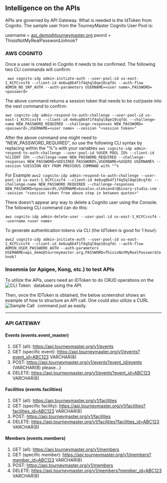 ## Intelligence on the APIs

APIs are governed by API Gateway. What is needed is the IdToken from Cognito. The sample user from the TourneyMaster Cognito User Pool is:

username = api_demo@tourneymaster.org
pword = ThisisNotMyRealPasswordJohnok?

### AWS COGNITO

Once a user is created in Cognito it needs to be confirmed. The following two CLI commands will confirm:

```` aws cognito-idp admin-initiate-auth --user-pool-id us-east-1_KCFCcxsf4 --client-id 4e6uq8b4f1f4q5ql8qe10cqfdc --auth-flow ADMIN_NO_SRP_AUTH --auth-parameters USERNAME=<user name>,PASSWORD=<password>````


The above command returns a session token that needs to be cut/paste into the next command to confirm:

````aws cognito-idp admin-respond-to-auth-challenge --user-pool-id us-east-1_KCFCcxsf4 --client-id 4e6uq8b4f1f4q5ql8qe10cqfdc --challenge-name NEW_PASSWORD_REQUIRED --challenge-responses NEW_PASSWORD=<password>,USERNAME=<user name> --session "<session token>"````

After the above command one might need to "NEW_PASSWORD_REQUIRED", so use the following CLI syntax by replacing within the "%"s with your variables
````aws cognito-idp admin-respond-to-auth-challenge --user-pool-id %USER POOL ID% --client-id %CLIENT ID% --challenge-name NEW_PASSWORD_REQUIRED --challenge-responses NEW_PASSWORD=%DESIRED PASSWORD%,USERNAME=%USERS USERNAME% --session %SESSION KEY FROM PREVIOUS COMMAND with ""%````

For Example
````aws2 cognito-idp admin-respond-to-auth-challenge --user-pool-id us-east-1_KCFCcxsf4 --client-id 4e6uq8b4f1f4q5ql8qe10cqfdc --challenge-name NEW_PASSWORD_REQUIRED --challenge-responses NEW_PASSWORD=%password%,USERNAME=kovalov.oleksandr@binary-studio.com --session "<session token from above step in between quotes>"````

There doesn't appear any way to delete a Cognito user using the Console. The following CLI command can do this:

````aws cognito-idp admin-delete-user --user-pool-id us-east-1_KCFCcxsf4 --username <user name>````

To generate authentication tokens via CLI (the IdToken is good for 1 hour):

````aws2 cognito-idp admin-initiate-auth --user-pool-id us-east-1_KCFCcxsf4 --client-id 4e6uq8b4f1f4q5ql8qe10cqfdc --auth-flow ADMIN_USER_PASSWORD_AUTH --auth-parameters USERNAME=api_demo@tourneymaster.org,PASSWORD=ThisisNotMyRealPasswordJohnok?````

### Insomnia (or Apigee, Kong, etc.) to test APIs
To utilize the APIs, users need an IDToken to do CRUD operations on the database using the API.
<img src="https://miscellaneous312.s3.amazonaws.com/CLI+to+get+IDToken.png"
     alt="CLI Token"
     style="float: left; margin-right: 10px;" />

Then, once the IDToken is obtained, the below screenshot shows an example of how to structure an API call. One could also utilize a CURL command just as easily.
<img src="https://miscellaneous312.s3.amazonaws.com/Sample+Insomnia+call+to+GET+event_master+API.png"
     alt="Sample Call"
     style="float: left; margin-right: 10px;" />
____

### API GATEWAY
#### Events (events.event_master)
1. GET (all): https://api.tourneymaster.org/v1/events
1. GET (specific event): https://api.tourneymaster.org/v1/events?event_id=ABC123  VARCHAR(8)
1. POST: https://api.tourneymaster.org/v1/events?event_id/events (VARCHAR(8) please...)
1. DELETE: https://api.tourneymaster.org/v1/events?event_id=ABC123 VARCHAR(8)

#### Facilities (events.facilities)
1. GET (all): https://api.tourneymaster.org/v1/facilities
1. GET (specific facility): https://api.tourneymaster.org/v1/facilities?facilities_id=ABC123 VARCHAR(8)
1. POST: https://api.tourneymaster.org/v1/facilities
1. DELETE: https://api.tourneymaster.org/v1/facilities?facilities_id=ABC123 VARCHAR(8)

#### Members (events.members)
1. GET (all): https://api.tourneymaster.org/v1/members
1. GET (specific member): https://api.tourneymaster.org/v1/members?member_id=ABC123 VARCHAR(8)
1. POST: https://api.tourneymaster.org/v1/members
1. DELETE: https://api.tourneymaster.org/v1/members?member_id=ABC123 VARCHAR(8)
